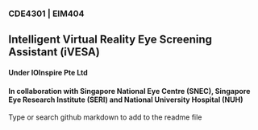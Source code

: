 ### CDE4301 | EIM404

## Intelligent Virtual Reality Eye Screening Assistant (iVESA)


#### Under IOInspire Pte Ltd
#### In collaboration with Singapore National Eye Centre (SNEC), Singapore Eye Research Institute (SERI) and National University Hospital (NUH)



Type or search github markdown to add to the readme file

